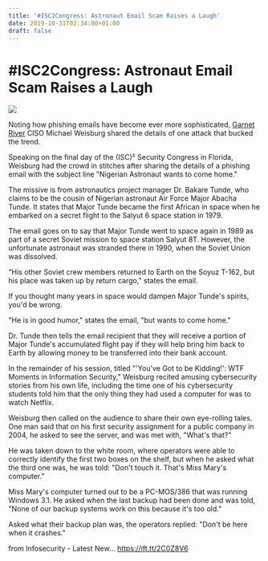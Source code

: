 ```yaml
---
title: '#ISC2Congress: Astronaut Email Scam Raises a Laugh'
date: 2019-10-31T02:34:00+01:00
draft: false
---
```


#ISC2Congress: Astronaut Email Scam Raises a Laugh
==================================================

![](https://assets.infosecurity-magazine.com/webpage/rss/1116cc50-1dbf-4f39-99dc-43a61275f095.jpg)

Noting how phishing emails have become ever more sophisticated, [Garnet River](https://www.garnetriver.com/) CISO Michael Weisburg shared the details of one attack that bucked the trend.

Speaking on the final day of the (ISC)² Security Congress in Florida, Weisburg had the crowd in stitches after sharing the details of a phishing email with the subject line "Nigerian Astronaut wants to come home."

The missive is from astronautics project manager Dr. Bakare Tunde, who claims to be the cousin of Nigerian astronaut Air Force Major Abacha Tunde. It states that Major Tunde became the first African in space when he embarked on a secret flight to the Salyut 6 space station in 1979. 

The email goes on to say that Major Tunde went to space again in 1989 as part of a secret Soviet mission to space station Salyut 8T. However, the unfortunate astronaut was stranded there in 1990, when the Soviet Union was dissolved. 

"His other Soviet crew members returned to Earth on the Soyuz T-162, but his place was taken up by return cargo," states the email.

If you thought many years in space would dampen Major Tunde's spirits, you'd be wrong.

"He is in good humor," states the email, "but wants to come home."

Dr. Tunde then tells the email recipient that they will receive a portion of Major Tunde's accumulated flight pay if they will help bring him back to Earth by allowing money to be transferred into their bank account.

In the remainder of his session, titled "'You’ve Got to be Kidding!': WTF Moments in Information Security," Weisburg recited amusing cybersecurity stories from his own life, including the time one of his cybersecurity students told him that the only thing they had used a computer for was to watch Netflix.

Weisburg then called on the audience to share their own eye-rolling tales. One man said that on his first security assignment for a public company in 2004, he asked to see the server, and was met with, "What's that?"

He was taken down to the white room, where operators were able to correctly identify the first two boxes on the shelf, but when he asked what the third one was, he was told: "Don't touch it. That's Miss Mary's computer."

Miss Mary's computer turned out to be a PC-MOS/386 that was running Windows 3.1. He asked when the last backup had been done and was told, "None of our backup systems work on this because it's too old."  

Asked what their backup plan was, the operators replied: "Don't be here when it crashes."

  
  
from Infosecurity - Latest New... https://ift.tt/2C0Z8V6